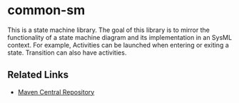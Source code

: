# common-sm
This is a state machine library. The goal of this library is to mirror the functionality 
of a state machine diagram and its implementation in an SysML context. For example, Activities 
can be launched when entering or exiting a state. Transition can also have activities.

## Related Links
 - [Maven Central Repository](https://mvnrepository.com/artifact/systems.aesel/common-sm)
